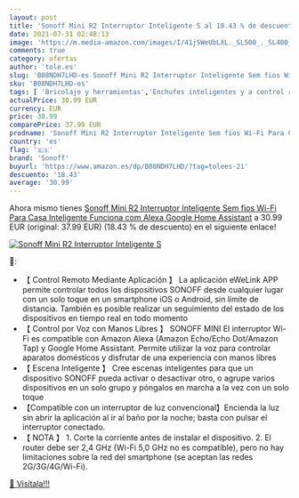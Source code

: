 ```yaml
---
layout: post
title: 'Sonoff Mini R2 Interruptor Inteligente S al 18.43 % de descuento'
date: 2021-07-31 02:48:13
image: 'https://m.media-amazon.com/images/I/41jSWeUbLXL._SL500_._SL400_.jpg'
comments: true
category: ofertas
author: 'tole.es'
slug: 'B08NDH7LHD-es Sonoff Mini R2 Interruptor Inteligente Sem fios Wi-Fi Para...'
sku: 'B08NDH7LHD-es'
tags: [ 'Bricolaje y herramientas','Enchufes inteligentes y a control remoto','Enchufes y accesorios','Instalación eléctrica','alexa','google','home','sonoff', ]
actualPrice: 30.99 EUR
currency: EUR
price: 30.99
comparePrice: 37.99 EUR
prodname: 'Sonoff Mini R2 Interruptor Inteligente Sem fios Wi-Fi Para Casa Inteligente  Funciona com Alexa  Google Home Assistant'
country: 'es'
flag: '🇪🇸'
brand: 'Sonoff'
buyurl: 'https://www.amazon.es/dp/B08NDH7LHD/?tag=tolees-21'
descuento: '18.43'
average: '30.99'
---
```


Ahora mismo tienes [Sonoff Mini R2 Interruptor Inteligente Sem fios Wi-Fi Para Casa Inteligente  Funciona com Alexa  Google Home Assistant](https://www.amazon.es/dp/B08NDH7LHD/?tag=tolees-21) a 30.99 EUR (original: 37.99 EUR) (18.43 %  de descuento) en el siguiente enlace!

[![Sonoff Mini R2 Interruptor Inteligente S](https://m.media-amazon.com/images/I/41jSWeUbLXL._SL500_._SL400_.jpg)](https://www.amazon.es/dp/B08NDH7LHD/?tag=tolees-21)

🔎:

- 【 Control Remoto Mediante Aplicación 】 La aplicación eWeLink APP permite controlar todos los dispositivos SONOFF desde cualquier lugar con un solo toque en un smartphone iOS o Android, sin límite de distancia. También es posible realizar un seguimiento del estado de los dispositivos en tiempo real en todo momento
- 【 Control por Voz con Manos Libres 】 SONOFF MINI El interruptor Wi-Fi es compatible con Amazon Alexa (Amazon Echo/Echo Dot/Amazon Tap) y Google Home Assistant. Permite utilizar la voz para controlar aparatos domésticos y disfrutar de una experiencia con manos libres
- 【 Escena Inteligente 】 Cree escenas inteligentes para que un dispositivo SONOFF pueda activar o desactivar otro, o agrupe varios dispositivos en un solo grupo y póngalos en marcha a la vez con un solo toque
- 【Compatible con un interruptor de luz convencional】Encienda la luz sin abrir la aplicación al ir al baño por la noche; basta con pulsar el interruptor conectado.
- 【 NOTA 】 1. Corte la corriente antes de instalar el dispositivo. 2. El router debe ser 2,4 GHz (Wi-Fi 5,0 GHz no es compatible), pero no hay limitaciones sobre la red del smartphone (se aceptan las redes 2G/3G/4G/Wi-Fi).

[🛒 Visítala!!!](https://www.amazon.es/dp/B08NDH7LHD/?tag=tolees-21)
